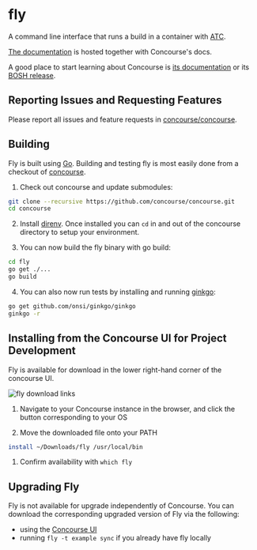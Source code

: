 # fly

A command line interface that runs a build in a container with [ATC](https://github.com/concourse/atc).

[The documentation](https://concourse-ci.org/fly.html) is hosted together with Concourse's docs.

A good place to start learning about Concourse is [its documentation](https://concourse-ci.org/index.html)
or its [BOSH release](https://github.com/concourse/concourse).

## Reporting Issues and Requesting Features

Please report all issues and feature requests in [concourse/concourse](https://github.com/concourse/concourse/issues).

## Building

Fly is built using [Go](http://golang.org/). Building and testing fly is most easily done from a checkout of [concourse](https://github.com/concourse/concourse).

1. Check out concourse and update submodules:

  ```bash
  git clone --recursive https://github.com/concourse/concourse.git
  cd concourse
  ```

2. Install [direnv](https://github.com/zimbatm/direnv). Once installed you can `cd` in and out of the concourse
directory to setup your environment.

3. You can now build the fly binary with go build:

  ```bash
  cd fly
  go get ./...
  go build
  ```

4. You can also now run tests by installing and running [ginkgo](http://onsi.github.io/ginkgo/):

  ```bash
  go get github.com/onsi/ginkgo/ginkgo
  ginkgo -r
  ```

## Installing from the Concourse UI for Project Development

Fly is available for download in the lower right-hand corner of the concourse UI.

![fly download links](images/fly_download_ui.png)

1. Navigate to your Concourse instance in the browser, and click the button corresponding to your OS

1. Move the downloaded file onto your PATH

  ```bash
  install ~/Downloads/fly /usr/local/bin
  ```

1. Confirm availability with `which fly`

## Upgrading Fly
Fly is not available for upgrade independently of Concourse. You can download the corresponding upgraded version of Fly via the following: 
* using the [Concourse UI](#installing-from-the-concourse-ui-for-project-development) 
* running `fly -t example sync` if you already have fly locally

